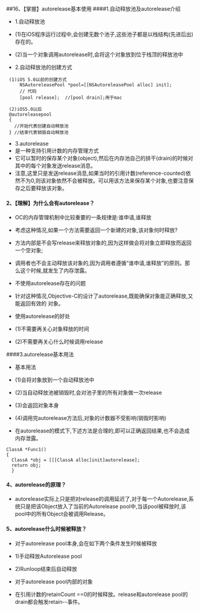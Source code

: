 ##16、【掌握】autorelease基本使用
####1.自动释放池及autorelease介绍
* 1.自动释放池
 * (1)在iOS程序运行过程中,会创建无数个池子,这些池子都是以栈结构(先进后出)存在的。
 * (2)当一个对象调用autorelease时,会将这个对象放到位于栈顶的释放池中

* 2.自动释放池的创建方式

```objc
 (1)iOS 5.0以前的创建方式
     NSAutoreleasePool *pool=[[NSAutoreleasePool alloc] init];
     // 代码
     [pool release];  //[pool drain];用于mac

 (2)iOS5.0以后
 @autoreleasepool
 {
   //开始代表创建自动释放池
 } //结束代表销毁自动释放池

```
* 3.autorelease
 * 是一种支持引用计数的内存管理方式
 * 它可以暂时的保存某个对象(object),然后在内存池自己的排干(drain)的时候对其中的每个对象发送release消息。
 * 注意,这里只是发送release消息,如果当时的引用计数(reference-counted)依然不为0,则该对象依然不会被释放。可以用该方法来保存某个对象,也要注意保存之后要释放该对象。


#### 2、【理解】为什么会有autorelease？
* OC的内存管理机制中比较重要的一条规律是:谁申请,谁释放

 * 考虑这种情况,如果一个方法需要返回一个新建的对象,该对象何时释放?
 * 方法内部是不会写release来释放对象的,因为这样做会将对象立即释放而返回一个空对象;

 * 调用者也不会主动释放该对象的,因为调用者遵循“谁申请,谁释放”的原则。那么这个时候,就发生了内存泄露。

* 不使用autorelease存在的问题
 * 针对这种情况,Objective-C的设计了autorelease,既能确保对象能正确释放,又能返回有效的 对象。

* 使用autorelease的好处
 * (1)不需要再关心对象释放的时间
 * (2)不需要再关心什么时候调用release

####3.autorelease基本用法

* 基本用法
 * (1)会将对象放到一个自动释放池中
 * (2)当自动释放池被销毁时,会对池子里的所有对象做一次release
 * (3)会返回对象本身
 * (4)调用完autorelease方法后,对象的计数器不受影响(销毁时影响)

 * 在autorelease的模式下,下述方法是合理的,即可以正确返回结果,也不会造成内存泄露。

```objc
ClassA *Func1()
{
  ClassA *obj = [[[ClassA alloc]init]autorelease];
  return obj;
  }
```

#### 4、autorelease的原理？
 * autorelease实际上只是把对release的调用延迟了,对于每一个Autorelease,系统只是把该Object放入了当前的Autorelease pool中,当该pool被释放时,该pool中的所有Object会被调用Release。

#### 5、autorelease什么时候被释放？
* 对于autorelease pool本身,会在如下两个条件发生时候被释放
 * 1)手动释放Autorelease pool
 * 2)Runloop结束后自动释放

 * 对于autorelease pool内部的对象
 * 在引用计数的retainCount ==0的时候释放。release和autorelease pool的 drain都会触发retain--事件。
